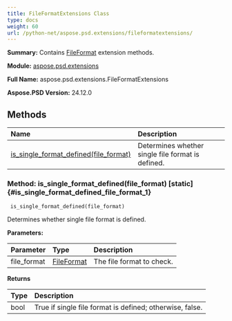 ```yaml
---
title: FileFormatExtensions Class
type: docs
weight: 60
url: /python-net/aspose.psd.extensions/fileformatextensions/
---
```


**Summary:** Contains [FileFormat](/psd/python-net/aspose.psd/fileformat/) extension methods.

**Module:** [aspose.psd.extensions](/psd/python-net/aspose.psd.extensions/)

**Full Name:** aspose.psd.extensions.FileFormatExtensions

**Aspose.PSD Version:** 24.12.0

## **Methods**
| **Name** | **Description** |
| :- | :- |
| [is_single_format_defined(file_format)](#is_single_format_defined_file_format_1) | Determines whether single file format is defined. |


### Method: is_single_format_defined(file_format)  [static] {#is_single_format_defined_file_format_1}


```
 is_single_format_defined(file_format) 
```

Determines whether single file format is defined.

**Parameters:**

| Parameter | Type | Description |
| :- | :- | :- |
| file_format | [FileFormat](/psd/python-net/aspose.psd/fileformat) | The file format to check. |

**Returns**

| Type | Description |
| :- | :- |
| bool | <c>True</c> if single file format is defined; otherwise, <c>false</c>. |


